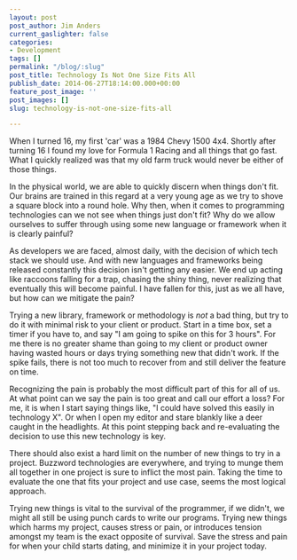 ```yaml
---
layout: post
post_author: Jim Anders
current_gaslighter: false
categories:
- Development
tags: []
permalink: "/blog/:slug"
post_title: Technology Is Not One Size Fits All
publish_date: 2014-06-27T18:14:00.000+00:00
feature_post_image: ''
post_images: []
slug: technology-is-not-one-size-fits-all

---
```

When I turned 16, my first 'car' was a 1984 Chevy 1500 4x4. Shortly after
turning 16 I found my love for Formula 1 Racing and all things that go fast.
What I quickly realized was that my old farm truck would never be either of
those things.

In the physical world, we are able to quickly discern when things don't fit. Our
brains are trained in this regard at a very young age as we try to shove a
square block into a round hole. Why then, when it comes to programming
technologies can we not see when things just don't fit? Why do we allow
ourselves to suffer through using some new language or framework when it is
clearly painful?

As developers we are faced, almost daily, with the decision of which tech stack
we should use. And with new languages and frameworks being released constantly
this decision isn't getting any easier. We end up acting like raccoons falling
for a trap, chasing the shiny thing, never realizing that eventually this will
become painful. I have fallen for this, just as we all have, but how can we
mitigate the pain?

Trying a new library, framework or methodology is _not_ a bad thing, but try to
do it with minimal risk to your client or product. Start in a time box, set a
timer if you have to, and say "I am going to spike on this for 3 hours". For me
there is no greater shame than going to my client or product owner having wasted
hours or days trying something new that didn't work. If the spike fails, there
is not too much to recover from and still deliver the feature on time.

Recognizing the pain is probably the most difficult part of this for all of us.
At what point can we say the pain is too great and call our effort a loss? For
me, it is when I start saying things like, "I could have solved this easily in
technology X". Or when I open my editor and stare blankly like a deer caught in
the headlights. At this point stepping back and re-evaluating the decision to
use this new technology is key.

There should also exist a hard limit on the number of new things to try in a
project. Buzzword technologies are everywhere, and trying to munge them all
together in one project is sure to inflict the most pain. Taking the time to
evaluate the one that fits your project and use case, seems the most logical
approach.

Trying new things is vital to the survival of the programmer, if we didn't, we
might all still be using punch cards to write our programs. Trying new things
which harms my project, causes stress or pain, or introduces tension amongst my
team is the exact opposite of survival. Save the stress and pain for when your
child starts dating, and minimize it in your project today.